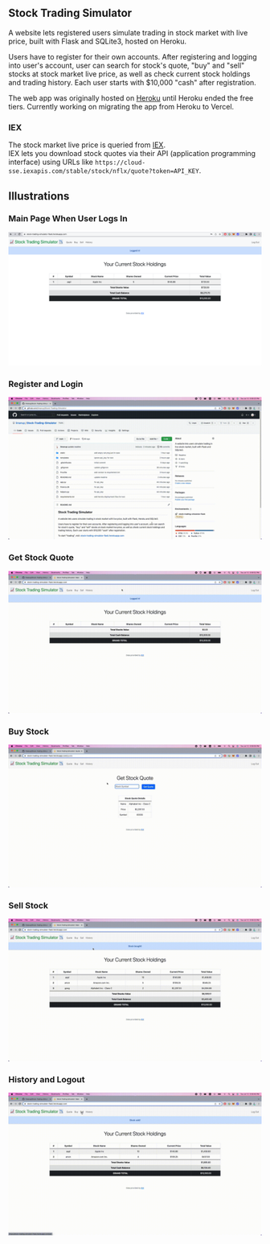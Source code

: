 ## Stock Trading Simulator

A website lets registered users simulate trading in stock market with live price, built with Flask and SQLite3, hosted on Heroku.

Users have to register for their own accounts. After registering and logging into user's account, user can search for stock's quote, "buy" and "sell" stocks at stock market live price, as well as check current stock holdings and trading history. Each user starts with $10,000 "cash" after registration.

The web app was originally hosted on [Heroku](https://stock-trading-simulator-flask.herokuapp.com/) until Heroku ended the free tiers. Currently working on migrating the app from Heroku to Vercel. 
<!-- To start "trading", visit: [stock-trading-simulator-flask.herokuapp.com](https://stock-trading-simulator-flask.herokuapp.com/) -->

### IEX

The stock market live price is queried from [IEX](https://exchange.iex.io/products/market-data-connectivity/).  
IEX lets you download stock quotes via their API (application programming interface) using URLs like `https://cloud-sse.iexapis.com/stable/stock/nflx/quote?token=API_KEY`.

## Illustrations

### Main Page When User Logs In

![main page](illustrations/main-page.png)

### Register and Login

![register and login](illustrations/register-and-login.gif)

### Get Stock Quote

![get quote](illustrations/get-quote.gif)

### Buy Stock

![buy stock](illustrations/buy-stock.gif)

### Sell Stock

![sell stock](illustrations/sell-stock.gif)

### History and Logout

![history and logout](illustrations/history-and-logout.gif)
